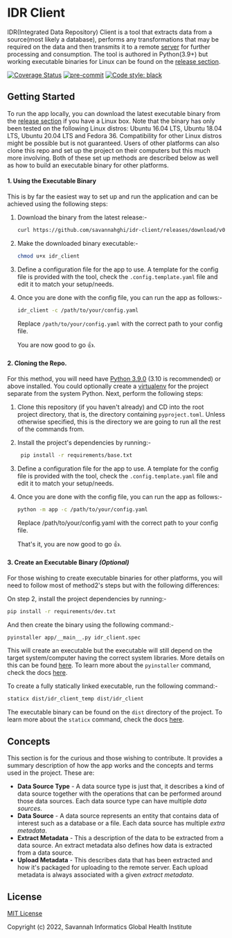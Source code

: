 # IDR Client

IDR(Integrated Data Repository) Client is a tool that extracts data from a
source(most likely a database), performs any transformations that may be required
on the data and then transmits it to a remote
[server](https://github.com/savannahghi/idr-server) for further processing and
consumption. The tool is authored in Python(3.9+) but working executable binaries
for Linux can be found on the [release section](https://github.com/savannahghi/idr-client/releases).

 [![Coverage Status](https://coveralls.io/repos/github/savannahghi/idr-client/badge.svg?branch=develop)](https://coveralls.io/github/savannahghi/idr-client?branch=develop)
 [![pre-commit](https://img.shields.io/badge/pre--commit-enabled-brightgreen?logo=pre-commit&logoColor=white)](https://github.com/pre-commit/pre-commit)
 [![Code style: black](https://img.shields.io/badge/code%20style-black-000000.svg)](https://github.com/psf/black)


## Getting Started
To run the app locally, you can download the latest executable binary from the
[release section](https://github.com/savannahghi/idr-client/releases) if you
have a Linux box. Note that the binary has only been tested on the following
Linux distros: Ubuntu 16.04 LTS, Ubuntu 18.04 LTS, Ubuntu 20.04 LTS and
Fedora 36. Compatibility for other Linux distros might be possible but is not
guaranteed. Users of other platforms can also clone this repo and set up the
project on their computers but this much more involving. Both of these set up
methods are described below as well as how to build an executable binary for
other platforms.

#### 1. Using the Executable Binary
This is by far the easiest way to set up and run the application and can be
achieved using the following steps:
1. Download the binary from the latest release:-
   ```bash
   curl https://github.com/savannahghi/idr-client/releases/download/v0.1.0/idr_client --output idr_client -L
   ```
2. Make the downloaded binary executable:-
   ```bash
   chmod u+x idr_client
   ```
3. Define a configuration file for the app to use. A template for the config
   file is provided with the tool, check the `.config.template.yaml` file and
   edit it to match your setup/needs.
4. Once you are done with the config file, you can run the app as follows:-
   ```bash
   idr_client -c /path/to/your/config.yaml
   ```
   Replace `/path/to/your/config.yaml` with the correct path to your config file.

   You are now good to go :thumbsup:.

#### 2. Cloning the Repo.
For this method, you will need have [Python 3.9.0](https://www.python.org/downloads/release/python-390/)
(3.10 is recommended) or above installed. You could optionally create a
[virtualenv](https://packaging.python.org/en/latest/guides/installing-using-pip-and-virtual-environments/#creating-a-virtual-environment)
for the project separate from the system Python. Next, perform the following
steps:
1. Clone this repository (if you haven't already) and CD into the root project
   directory, that is, the directory containing `pyproject.toml`. Unless
   otherwise specified, this is the directory we are going to run all the rest
   of the commands from.
2. Install the project's dependencies by running:-
   ```bash
    pip install -r requirements/base.txt
   ```
3. Define a configuration file for the app to use. A template for the config
   file is provided with the tool, check the `.config.template.yaml` file and
   edit it to match your setup/needs.
4. Once you are done with the config file, you can run the app as follows:-
   ```bash
   python -m app -c /path/to/your/config.yaml
   ```
   Replace /path/to/your/config.yaml with the correct path to your config file.

   That's it, you are now good to go :thumbsup:.

#### 3. Create an Executable Binary *(Optional)*
For those wishing to create executable binaries for other platforms, you will
need to follow most of method2's steps but with the following differences:

On step 2, install the project dependencies by running:-
```bash
pip install -r requirements/dev.txt
```

And then create the binary using the following command:-
```bash
pyinstaller app/__main__.py idr_client.spec
```
This will create an executable but the executable will still depend on the
target system/computer having the correct system libraries. More details on this
can be found [here](https://github.com/pyinstaller/pyinstaller/wiki/FAQ#gnulinux).
To learn more about the `pyinstaller` command, check the docs [here](https://pyinstaller.org).

To create a fully statically linked executable, run the following command:-
```bash
staticx dist/idr_client_temp dist/idr_client
```
The executable binary can be found on the `dist` directory of the project. To
learn more about the `staticx` command, check the docs [here](https://staticx.readthedocs.io).


## Concepts
This section is for the curious and those wishing to contribute. It provides a
summary description of how the app works and the concepts and terms used in the
project. These are:
* __Data Source Type__ - A data source type is just that, it describes a kind
  of data source together with the operations that can be performed around those
  data sources. Each data source type can have multiple *data sources*.
* __Data Source__ - A data source represents an entity that contains data of
  interest such as a database or a file. Each data source has multiple
  *extra metadata*.
* __Extract Metadata__ - This a description of the data to be extracted from a
  data source. An extract metadata also defines how data is extracted from a
  data source.
* __Upload Metadata__ - This describes data that has been extracted and how
  it's packaged for uploading to the remote server. Each upload metadata is
  always associated with a given *extract metadata*.

## License

[MIT License](https://github.com/savannahghi/idr-client/blob/develop/LICENSE)

Copyright (c) 2022, Savannah Informatics Global Health Institute

